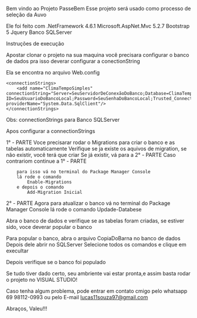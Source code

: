 ﻿Bem vindo ao Projeto PasseBem
Esse projeto será usado como processo de seleção da Auvo


Ele foi feito com .NetFramework 4.6.1
Microsoft.AspNet.Mvc 5.2.7
Bootstrap 5
Jquery
Banco SQLServer


Instruções de execução 

Apostar clonar o projeto na sua maquina você precisara configurar o banco de dados
pra isso deverar configurar a conectionString

Ela se encontra no arquivo Web.config

	<connectionStrings>
		<add name="ClimaTempoSimples" connectionString="Server=SeuServidorDeConexãoDoBanco;Database=ClimaTempoSimples;User ID=SeuUsuarioDoBancoLocal;Password=SeuSenhaDoBancoLocal;Trusted_Connection=False;" providerName="System.Data.SqlClient"/>
	</connectionStrings>

Obs: connectionStrings para Banco SQLServer

Apos configurar a connectionStrings

1° - PARTE 
Voce precisarar rodar o Migrations para criar o banco e as tabelas automaticamente
	Verifique se ja existe os aquivos de migration, se não existir, você terá que criar 
									Se já existir, vá para a 2° - PARTE
									Caso contrariom continue a 1° - PARTE 

		para isso vá no terminal do Package Manager Console
		lá rode o comando
			Enable-Migrations 
		e depois o comando 
			Add-Migration Inicial
		

2° - PARTE
Agora para atualizar o banco
vá no terminal do Package Manager Console
lá rode o comando
	Updade-Databese

Abra o banco de dados e verifique se as tabelas foram criadas,
se estiver sido, voce deverar popular o banco

Para popular o banco, abra o arquivo CopiaDoBarna no banco de dados
Depois dele abrir no SQLServer
Selecione todos os comandos e clique em execultar

Depois verifique se o banco foi populado

Se tudo tiver dado certo, seu ambriente vai estar pronta,e assim basta rodar o projeto no VISUAL STUDIO!

Caso tenha algum problema, pode entrar em contato cmigo pelo whatsapp
69 98112-0993
ou pelo E-mail
lucas11souza97@gmail.com

Abraços, Valeu!!!
